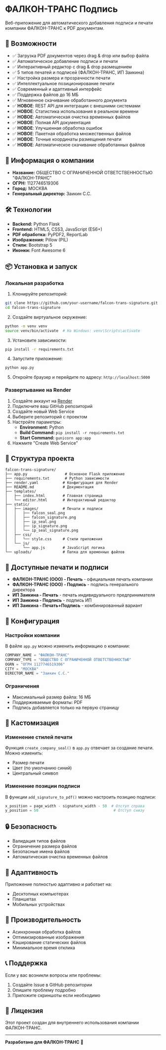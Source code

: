 # ФАЛКОН-ТРАНС Подпись

Веб-приложение для автоматического добавления подписи и печати компании ФАЛКОН-ТРАНС к PDF документам.

## 🚀 Возможности

- ✅ Загрузка PDF документов через drag & drop или выбор файла
- ✅ Автоматическое добавление подписи и печати
- ✅ Интерактивный редактор с drag & drop размещением
- ✅ 5 типов печатей и подписей (ФАЛКОН-ТРАНС, ИП Заикина)
- ✅ Настройка размера и прозрачности печати
- ✅ Интеллектуальное позиционирование печати
- ✅ Современный и адаптивный интерфейс
- ✅ Поддержка файлов до 16 МБ
- ✅ Мгновенное скачивание обработанного документа
- ✅ **НОВОЕ**: REST API для интеграции с внешними системами
- ✅ **НОВОЕ**: Статистика использования в реальном времени
- ✅ **НОВОЕ**: Автоматическая очистка временных файлов
- ✅ **НОВОЕ**: Полная API документация
- ✅ **НОВОЕ**: Улучшенная обработка ошибок
- ✅ **НОВОЕ**: Пакетная обработка множественных файлов
- ✅ **НОВОЕ**: Точные координаты размещения печати
- ✅ **НОВОЕ**: Автоматическое скачивание обработанных файлов

## 🏢 Информация о компании

- **Название:** ОБЩЕСТВО С ОГРАНИЧЕННОЙ ОТВЕТСТВЕННОСТЬЮ "ФАЛКОН-ТРАНС"
- **ОГРН:** 1127746519306
- **Город:** МОСКВА
- **Генеральный директор:** Заикин С.С.

## 🛠️ Технологии

- **Backend:** Python Flask
- **Frontend:** HTML5, CSS3, JavaScript (ES6+)
- **PDF обработка:** PyPDF2, ReportLab
- **Изображения:** Pillow (PIL)
- **Стили:** Bootstrap 5
- **Иконки:** Font Awesome 6

## 📦 Установка и запуск

### Локальная разработка

1. Клонируйте репозиторий:
```bash
git clone https://github.com/your-username/falcon-trans-signature.git
cd falcon-trans-signature
```

2. Создайте виртуальное окружение:
```bash
python -m venv venv
source venv/bin/activate  # На Windows: venv\Scripts\activate
```

3. Установите зависимости:
```bash
pip install -r requirements.txt
```

4. Запустите приложение:
```bash
python app.py
```

5. Откройте браузер и перейдите по адресу: `http://localhost:5000`

### Развертывание на Render

1. Создайте аккаунт на [Render](https://render.com)
2. Подключите ваш GitHub репозиторий
3. Создайте новый Web Service
4. Выберите репозиторий с проектом
5. Настройте параметры:
   - **Environment:** Python
   - **Build Command:** `pip install -r requirements.txt`
   - **Start Command:** `gunicorn app:app`
6. Нажмите "Create Web Service"

## 📁 Структура проекта

```
falcon-trans-signature/
├── app.py                 # Основное Flask приложение
├── requirements.txt       # Python зависимости
├── render.yaml           # Конфигурация для Render
├── README.md             # Документация
├── templates/
│   ├── index.html        # Главная страница
│   └── editor.html       # Интерактивный редактор
├── static/
│   ├── images/           # Печати и подписи
│   │   ├── falcon_seal.png
│   │   ├── falcon_signature.png
│   │   ├── ip_seal.png
│   │   ├── ip_signature.png
│   │   └── ip_seal_signature.png
│   ├── css/
│   │   └── style.css     # Стили приложения
│   └── js/
│       └── app.js        # JavaScript логика
└── uploads/              # Папка для временных файлов
```

## 🎨 Доступные печати и подписи

- **ФАЛКОН-ТРАНС (ООО) - Печать** - официальная печать компании
- **ФАЛКОН-ТРАНС (ООО) - Подпись** - подпись генерального директора
- **ИП Заикина - Печать** - печать индивидуального предпринимателя
- **ИП Заикина - Подпись** - подпись ИП
- **ИП Заикина - Печать+Подпись** - комбинированный вариант

## 🔧 Конфигурация

### Настройки компании

В файле `app.py` можно изменить информацию о компании:

```python
COMPANY_NAME = "ФАЛКОН-ТРАНС"
COMPANY_TYPE = "ОБЩЕСТВО С ОГРАНИЧЕННОЙ ОТВЕТСТВЕННОСТЬЮ"
OGRN = "ОГРН 1127746519306"
CITY = "МОСКВА"
DIRECTOR_NAME = "Заикин С.С."
```

### Ограничения

- Максимальный размер файла: 16 МБ
- Поддерживаемые форматы: PDF
- Подпись добавляется только на первую страницу

## 🎨 Кастомизация

### Изменение стилей печати

Функция `create_company_seal()` в `app.py` отвечает за создание печати. Можно изменить:
- Размер печати
- Цвет (по умолчанию синий)
- Центральный символ

### Изменение позиции подписи

В функции `add_signature_to_pdf()` можно настроить позицию подписи:

```python
x_position = page_width - signature_width - 50  # Отступ справа
y_position = 50                                  # Отступ снизу
```

## 🔒 Безопасность

- Валидация типов файлов
- Ограничение размера файлов
- Безопасные имена файлов
- Автоматическая очистка временных файлов

## 📱 Адаптивность

Приложение полностью адаптивно и работает на:
- Десктопных компьютерах
- Планшетах
- Мобильных устройствах

## 🚀 Производительность

- Асинхронная обработка файлов
- Оптимизированные изображения
- Кэширование статических файлов
- Минимальное время отклика

## 📞 Поддержка

Если у вас возникли вопросы или проблемы:

1. Создайте Issue в GitHub репозитории
2. Опишите проблему подробно
3. Приложите скриншоты если необходимо

## 📄 Лицензия

Этот проект создан для внутреннего использования компании ФАЛКОН-ТРАНС.

---

**Разработано для ФАЛКОН-ТРАНС** 🚛 